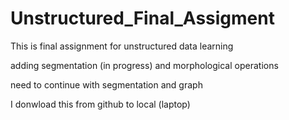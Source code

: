 # Unstructured_Final_Assigment

This is final assignment for unstructured data learning

adding segmentation (in progress) and morphological operations

need to continue with segmentation and graph

I donwload this from github to local (laptop)
